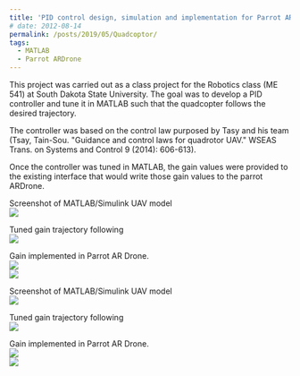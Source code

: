 ```yaml
---
title: 'PID control design, simulation and implementation for Parrot ARDrone'
# date: 2012-08-14
permalink: /posts/2019/05/Quadcoptor/
tags:
  - MATLAB
  - Parrot ARDrone
---
```


This project was carried out as a class project for the Robotics class (ME 541) at South Dakota State University. The goal was to develop a PID controller and tune it in MATLAB such that the quadcopter follows the desired trajectory. 

The controller was based on the control law purposed by Tasy and his team (Tsay, Tain-Sou. "Guidance and control laws for quadrotor UAV." WSEAS Trans. on Systems and Control 9 (2014): 606-613). 

Once the controller was tuned in MATLAB, the gain values were provided to the existing interface that would write those gain values to the parrot ARDrone. 

Screenshot of MATLAB/Simulink UAV model
<br/><img src='/images/blog_images/Quad_matlab_model.png'>

Tuned gain trajectory following
<br/><img src='/images/blog_images/Quad_sim_results.png'>

Gain implemented in Parrot AR Drone. 
<br/><img src='/images/blog_images/Quad_result1.png'>
<br/><img src='/images/blog_images/Quad_result2.png'>


Screenshot of MATLAB/Simulink UAV model
<br/><img src='/images/blog-Quad_matlab_model.png'>

Tuned gain trajectory following
<br/><img src='/images/blog-Quad_sim_results.png'>

Gain implemented in Parrot AR Drone. 
<br/><img src='/images/blog-Quad_result1.png'>
<br/><img src='/images/blog-Quad_result2.png'>

